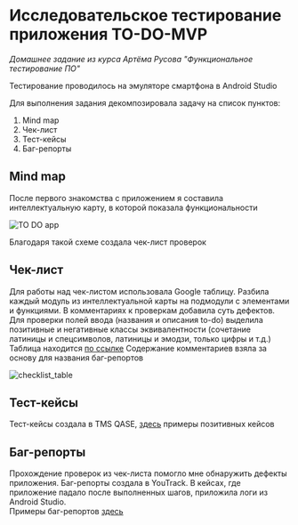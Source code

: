 # Исследовательское тестирование приложения TO-DO-MVP
*Домашнее задание из курса Артёма Русова "Функциональное тестирование ПО"*

Тестирование проводилось на эмуляторе смартфона в Android Studio

Для выполнения задания декомпозировала задачу на список пунктов:
1. Mind map
2. Чек-лист
3. Тест-кейсы
4. Баг-репорты

## Mind map
После первого знакомства с приложением я составила интеллектуальную карту, в которой показала функциональности

![TO DO app](https://github.com/juuliadidenko/mobile_app_testing/assets/104693196/b7f61770-6604-49af-8aac-fe2c2c44b489)

Благодаря такой схеме создала чек-лист проверок

## Чек-лист
Для работы над чек-листом использовала Google таблицу. Разбила каждый модуль из интеллектуальной карты на подмодули с элементами и функциями. В комментариях к проверкам добавила суть дефектов. 
Для проверки полей ввода (названия и описания to-do) выделила позитивные и негативные классы эквивалентности (сочетание латиницы и спецсимволов, латиницы и эмодзи, только цифры и т.д.)  
Таблица находится [по ссылке](https://docs.google.com/spreadsheets/d/1fyChHrYQFxHKjdU32QE4zcwVctQxVEGOE_VMvQUcudQ/edit#gid=0) 
Содержание комментариев взяла за основу для названия баг-репортов

![checklist_table](https://github.com/juuliadidenko/mobile_app_testing/assets/104693196/4db13cc8-bf9d-46c2-ab24-84bc0d98f9c6)

## Тест-кейсы
Тест-кейсы создала в TMS QASE, [здесь](https://github.com/juuliadidenko/mobile_app_testing/blob/main/TO-DO%20test%20cases.pdf) примеры позитивных кейсов

## Баг-репорты
Прохождение проверок из чек-листа помогло мне обнаружить дефекты приложения.
Баг-репорты создала в YouTrack. В кейсах, где приложение падало после выполненных шагов, приложила логи из Android Studio.  
Примеры баг-репортов [здесь]()

